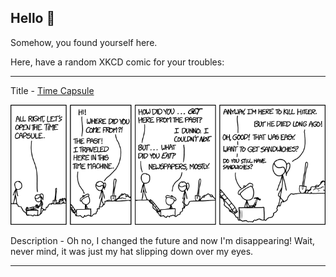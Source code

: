 ## Hello 👀

Somehow, you found yourself here.

Here, have a random XKCD comic for your troubles:

-----------------------------------

Title - [Time Capsule](https://xkcd.com/1617)

![Time Capsule](./random_comic.png)

Description - Oh no, I changed the future and now I'm disappearing! Wait, never mind, it was just my hat slipping down over my eyes.

-----------------------------------